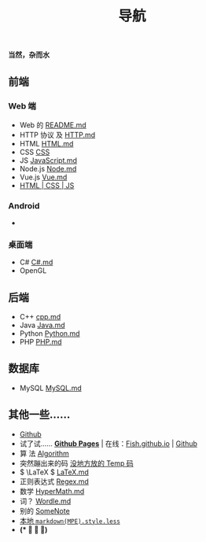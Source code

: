   <h1 align="center"><b>导航</b></h1><br>

**当然，杂而水**

## 前端

### Web 端

- Web 的 [README.md](Notes/Web/README.md)
- HTTP 协议 及 [HTTP.md](Notes/Web/HTTP.md)
- HTML [HTML.md](Notes/Web/HTML.md)
- CSS [CSS](Notes/Web/CSS.md)
- JS [JavaScript.md](Notes/Web/JavaScript/JavaScript.md)
- Node.js [Node.md](Notes/Web/Node.js/Node.js.md)
- Vue.js [Vue.md](Notes/Web/Vue.js/Vue.js.md)
- [HTML | CSS | JS](Items/WebSite/Learn2Try/Readme.md)

### Android

- &emsp;

### 桌面端

- C# [C#.md](Notes/CSharp.md)
- OpenGL

## 后端

- C++ [cpp.md](Notes/Cpp.md)
- Java [Java.md](Notes/Java.md)
- Python [Python.md](Notes/Python.md)
- PHP [PHP.md](Notes/Web/PHP.md)

## 数据库

- MySQL [MySQL.md](Notes/MySQL.md)

## 其他一些......

- [Github](https://github.com/0rganicfish/FishCode)
- 试了试...... **[Github Pages](../0rganicfish.github.io/README.md)** | 在线：[Fish.github.io](https://0rganicfish.github.io/) | [Github](https://github.com/0rganicfish/0rganicfish.github.io)
- 算 法 [Algorithm](Notes/Algorithm/Main.md)
- 突然蹦出来的码 [没地方放的 Temp 码](Notes/balabala/一些Temp.md)
- $ \LaTeX $ [LaTeX.md](Notes/LaTeX.md)
- 正则表达式 [Regex.md](Notes/Regex.md)
- 数学 [HyperMath.md](Notes/HyperMath/README.md)
- 词？ [Wordle.md](Notes/balabala/words.md)
- 别的 [SomeNote](../others/SomeNotes.md)
- <a href="C:\Users\Organic_Fish\.mume\style.less">本地 `markdown(MPE).style.less` </a>
- **(\* ﾟ ∇ ﾟ)**

